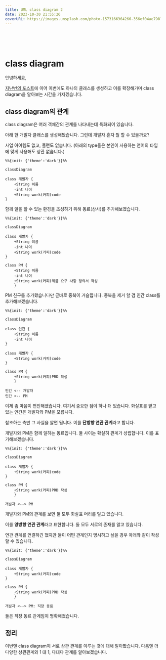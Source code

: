 ```yaml
---
title: UML class diagram 2
date: 2023-10-30 21:55:26
coverURL: https://images.unsplash.com/photo-1573166364266-356ef04ae798?auto=format&fit=crop&q=80&w=2938&ixlib=rb-4.0.3&ixid=M3wxMjA3fDB8MHxwaG90by1wYWdlfHx8fGVufDB8fHx8fA%3D%3D
---
```

<br />
<br />
<br />

# class diagram

안녕하세요,

<a href="https://zerozoo-a.github.io/blog/%EC%A0%95%EC%B2%98%EA%B8%B0/UML-class-digram-1/">지난번의 포스트</a>에 이어 이번에도 하나의 클래스를 생성하고
이를 확장해가며 class diagram을 알아보는 시간을 가지겠습니다.



## class diagram의 관계

class diagram은 여러 객체간의 관계를 나타내는데 특화되어 있습니다.

아래 한 개발자 클래스를 생성해봤습니다.
그런데 개발자 혼자 뭘 할 수 있을까요? 

사업 아이템도 없고, 플랜도 없습니다.
(아래의 type들은 본인이 사용하는 언어의 타입에 맞게 사용해도 상관 없습니다.)

```mermaid
%%{init: {'theme':'dark'}}%%

classDiagram

class 개발자 {
    +String 이름
    -int 나이
    +String work(커피)code
}
```

함께 일을 할 수 있는 환경을 조성하기 위해 동료(상사)를 추가해보겠습니다.


```mermaid
%%{init: {'theme':'dark'}}%%

classDiagram

class 개발자 {
    +String 이름
    -int 나이
    +String work(커피)code
}

class PM {
    +String 이름
    -int 나이
    +String work(커피)제품 요구 사항 정의서 작성
    }
```
PM 친구를 추가했습니다만 곧바로 중복이 거슬립니다.
중복을 제거 할 겸 인간 class를 추가해보겠습니다.


```mermaid
%%{init: {'theme':'dark'}}%%

classDiagram

class 인간 {
    +String 이름
    -int 나이
}

class 개발자 {
    +String work(커피)code
}

class PM {
    +String work(커피)PRD 작성
    }

인간 <-- 개발자
인간 <-- PM
```

이제 좀 마음이 편안해졌습니다.
여기서 중요한 점이 하나 더 있습니다.
화살표를 받고 있는 인간은 개발자와 PM을 모릅니다.

참조하는 측만 그 사실을 알면 됩니다.
이를 **단방향 연관 관계**라고 합니다.


개발자와 PM은 함께 일하는 동료입니다. 둘 사이는 확실히 관계가 성립합니다.
이를 표기해보겠습니다.


```mermaid
%%{init: {'theme':'dark'}}%%

classDiagram

class 개발자 {
    +String work(커피)code
}

class PM {
    +String work(커피)PRD 작성
    }

개발자 <--> PM
```

개발자와 PM의 관계를 보면 둘 모두 화살표 머리를 달고 있습니다.

이를 **양방향 연관 관계**라고 표현합니다.
둘 모두 서로의 존재를 알고 있습니다.

연관 관계를 연결하긴 했지만 둘이 어떤 관계인지 명시하고 싶을 경우
아래와 같이 작성할 수 있습니다.

```mermaid
%%{init: {'theme':'dark'}}%%

classDiagram

class 개발자 {
    +String work(커피)code
}

class PM {
    +String work(커피)PRD 작성
    }

개발자 <--> PM: 직장 동료
```

둘은 직장 동료 관계임이 명확해졌습니다.


## 정리

이번엔 class diagram이 서로 상관 관계를 이루는 것에 대해 알아봤습니다.
다음엔 더 다양한 상관관계와 1 대 1, 다대다 관계를 알아보겠습니다.



